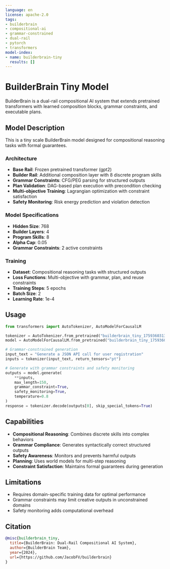 ```yaml
---
language: en
license: apache-2.0
tags:
- builderbrain
- compositional-ai
- grammar-constrained
- dual-rail
- pytorch
- transformers
model-index:
- name: builderbrain-tiny
  results: []
---
```


# BuilderBrain Tiny Model

BuilderBrain is a dual-rail compositional AI system that extends pretrained transformers with learned composition blocks, grammar constraints, and executable plans.

## Model Description

This is a tiny scale BuilderBrain model designed for compositional reasoning tasks with formal guarantees.

### Architecture

- **Base Rail**: Frozen pretrained transformer (gpt2)
- **Builder Rail**: Additional composition layer with 8 discrete program skills
- **Grammar Constraints**: CFG/PEG parsing for structured outputs
- **Plan Validation**: DAG-based plan execution with precondition checking
- **Multi-objective Training**: Lagrangian optimization with constraint satisfaction
- **Safety Monitoring**: Risk energy prediction and violation detection

### Model Specifications

- **Hidden Size**: 768
- **Builder Layers**: 4
- **Program Skills**: 8
- **Alpha Cap**: 0.05
- **Grammar Constraints**: 2 active constraints

### Training

- **Dataset**: Compositional reasoning tasks with structured outputs
- **Loss Functions**: Multi-objective with grammar, plan, and reuse constraints
- **Training Steps**: 5 epochs
- **Batch Size**: 2
- **Learning Rate**: 1e-4

## Usage

```python
from transformers import AutoTokenizer, AutoModelForCausalLM

tokenizer = AutoTokenizer.from_pretrained("builderbrain_tiny_1759360313")
model = AutoModelForCausalLM.from_pretrained("builderbrain_tiny_1759360313")

# Grammar-constrained generation
input_text = "Generate a JSON API call for user registration"
inputs = tokenizer(input_text, return_tensors="pt")

# Generate with grammar constraints and safety monitoring
outputs = model.generate(
    **inputs,
    max_length=150,
    grammar_constraint=True,
    safety_monitoring=True,
    temperature=0.8
)
response = tokenizer.decode(outputs[0], skip_special_tokens=True)
```

## Capabilities

- **Compositional Reasoning**: Combines discrete skills into complex behaviors
- **Grammar Compliance**: Generates syntactically correct structured outputs
- **Safety Awareness**: Monitors and prevents harmful outputs
- **Planning**: Uses world models for multi-step reasoning
- **Constraint Satisfaction**: Maintains formal guarantees during generation

## Limitations

- Requires domain-specific training data for optimal performance
- Grammar constraints may limit creative outputs in unconstrained domains
- Safety monitoring adds computational overhead

## Citation

```bibtex
@misc{builderbrain_tiny,
  title={BuilderBrain: Dual-Rail Compositional AI System},
  author={BuilderBrain Team},
  year={2024},
  url={https://github.com/JacobFV/builderbrain}
}
```
